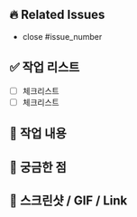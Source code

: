 
## 🔥 Related Issues

- close #issue_number

## ✅ 작업 리스트

- [ ] 체크리스트
- [ ] 체크리스트

## 🔧 작업 내용

## 🤔 궁금한 점

## 📸 스크린샷 / GIF / Link
